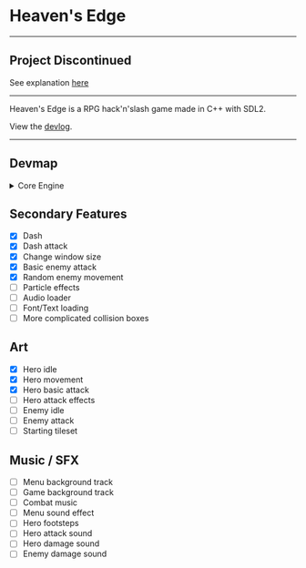 # Heaven's Edge

***

## Project Discontinued

See explanation [here](devlog/list.md)

***

Heaven's Edge is a RPG hack'n'slash game made in C++ with SDL2.

View the [devlog](devlog/list.md).

***

## Devmap

<details>
  <summary>Core Engine</summary>

  - [x] Create a window
  - [x] Core engine class
  - [x] Game states
  - [x] Sprite class
  - [x] Animated sprite class / Sprite sheet loading
  - [x] Tile Map system
  - [x] Tile map loading from file
  - [x] Player class
  - [x] Camera movement
  - [x] Tile collision
  - [x] Basic enemy
  - [x] Player animations
  - [x] Player attacks
  - [x] Pause functionalities
  - [x] Menu state

</details>

## Secondary Features

  - [x] Dash
  - [x] Dash attack
  - [x] Change window size
  - [x] Basic enemy attack
  - [x] Random enemy movement
  - [ ] Particle effects
  - [ ] Audio loader
  - [ ] Font/Text loading
  - [ ] More complicated collision boxes

## Art

  - [x] Hero idle
  - [x] Hero movement
  - [x] Hero basic attack
  - [ ] Hero attack effects
  - [ ] Enemy idle
  - [ ] Enemy attack
  - [ ] Starting tileset

## Music / SFX

  - [ ] Menu background track
  - [ ] Game background track
  - [ ] Combat music
  - [ ] Menu sound effect
  - [ ] Hero footsteps
  - [ ] Hero attack sound
  - [ ] Hero damage sound
  - [ ] Enemy damage sound
